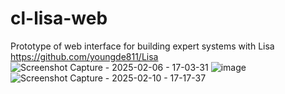 # cl-lisa-web
Prototype of web interface for building expert systems with Lisa https://github.com/youngde811/Lisa
![Screenshot Capture - 2025-02-06 - 17-03-31](https://github.com/user-attachments/assets/93dced07-e6bb-423d-af32-63140025ece0)
![image](https://github.com/user-attachments/assets/7e380b40-f1ff-4ec3-b2c7-f1ac842615e6)
![Screenshot Capture - 2025-02-10 - 17-17-37](https://github.com/user-attachments/assets/07683b61-1a5e-4d64-933e-58c2af7d5617)
